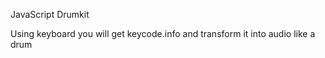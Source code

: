 JavaScript Drumkit

Using keyboard you will get keycode.info and transform it into audio like a drum
